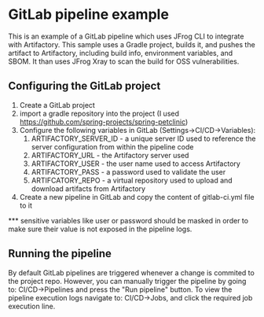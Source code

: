# GitLab pipeline example
This is an example of a GitLab pipeline which uses JFrog CLI to integrate with Artifactory.
This sample uses a Gradle project, builds it, and pushes the artifact to Artifactory, including build info, environment variables, and SBOM.
It than uses JFrog Xray to scan the build for OSS vulnerabilities.

## Configuring the GitLab project
1. Create a GitLab project
2. import a gradle repository into the project (I used https://github.com/spring-projects/spring-petclinic)
3. Configure the following variables in GitLab (Settings->CI/CD->Variables):
   1. ARTIFACTORY_SERVER_ID - a unique server ID used to reference the server configuration from within the pipeline code
   2. ARTIFACTORY_URL - the Artifactory server used
   3. ARTIFACTORY_USER - the user name used to access Artifactory
   4. ARTIFACTORY_PASS - a password used to validate the user
   5. ARTIFCATORY_REPO - a virtual repository used to upload and download artifacts from Artifactory
4. Create a new pipeline in GitLab and copy the content of gitlab-ci.yml file to it

*** sensitive variables like user or password should be masked in order to make sure their value is not exposed in the pipeline logs.

## Running the pipeline
By default GitLab pipelines are triggered whenever a change is commited to the project repo.
However, you can manually trigger the pipeline by going to: CI/CD->Pipelines and press the "Run pipeline" button.
To view the pipeline execution logs navigate to: CI/CD->Jobs, and click the required job execution line.

